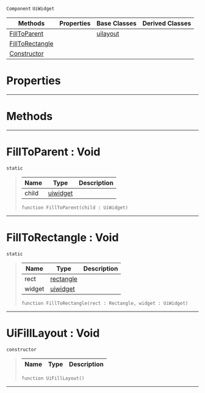  `Component` `UiWidget`



|Methods|Properties|Base Classes|Derived Classes|
|---|---|---|---|
|[ FillToParent](https://github.com/dragonCASTjosh/PlasmaDocs/blob/master/code_reference/class_reference/uifilllayout.markdown#filltoparent-void)| |[uilayout](https://github.com/dragonCASTjosh/PlasmaDocs/blob/master/code_reference/class_reference/uilayout.markdown)| |
|[ FillToRectangle](https://github.com/dragonCASTjosh/PlasmaDocs/blob/master/code_reference/class_reference/uifilllayout.markdown#filltorectangle-void)| | | |
|[ Constructor](https://github.com/dragonCASTjosh/PlasmaDocs/blob/master/code_reference/class_reference/uifilllayout.markdown#uifilllayout-void)| | | |


 #  Properties


---  
 #  Methods


---  
 #  FillToParent : Void

 `static`

> 
> |Name|Type|Description|
> |---|---|---|
> |child|[uiwidget](https://github.com/dragonCASTjosh/PlasmaDocs/blob/master/code_reference/class_reference/uiwidget.markdown)| |
> ``` lang=cpp, name=Lightning
> function FillToParent(child : UiWidget)
> ``` 


---  
 #  FillToRectangle : Void

 `static`

> 
> |Name|Type|Description|
> |---|---|---|
> |rect|[rectangle](https://github.com/dragonCASTjosh/PlasmaDocs/blob/master/code_reference/class_reference/rectangle.markdown)| |
> |widget|[uiwidget](https://github.com/dragonCASTjosh/PlasmaDocs/blob/master/code_reference/class_reference/uiwidget.markdown)| |
> ``` lang=cpp, name=Lightning
> function FillToRectangle(rect : Rectangle, widget : UiWidget)
> ``` 


---  
 #  UiFillLayout : Void

 `constructor`

> 
> |Name|Type|Description|
> |---|---|---|
> ``` lang=cpp, name=Lightning
> function UiFillLayout()
> ``` 


---  
 

 